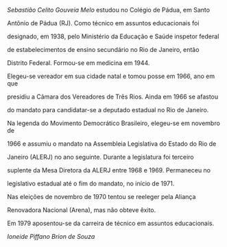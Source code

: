 

*Sebastião Celito Gouveia Melo* estudou no Colégio de Pádua, em Santo

Antônio de Pádua (RJ). Como técnico em assuntos educacionais foi

designado, em 1938, pelo Ministério da Educação e Saúde inspetor federal

de estabelecimentos de ensino secundário no Rio de Janeiro, então

Distrito Federal. Formou-se em medicina em 1944.



Elegeu-se vereador em sua cidade natal e tomou posse em 1966, ano em que

presidiu a Câmara dos Vereadores de Três Rios. Ainda em 1966 se afastou

do mandato para candidatar-se a deputado estadual no Rio de Janeiro.



Na legenda do Movimento Democrático Brasileiro, elegeu-se em novembro de

1966 e assumiu o mandato na Assembleia Legislativa do Estado do Rio de

Janeiro (ALERJ) no ano seguinte. Durante a legislatura foi terceiro

suplente da Mesa Diretora da ALERJ entre 1968 e 1969. Permaneceu no

legislativo estadual até o fim do mandato, no início de 1971.



Nas eleições de novembro de 1970 tentou se reeleger pela Aliança

Renovadora Nacional (Arena), mas não obteve êxito.



Em 1979 aposentou-se da carreira de técnico em assuntos educacionais.



*Ioneide Piffano Brion de Souza*



